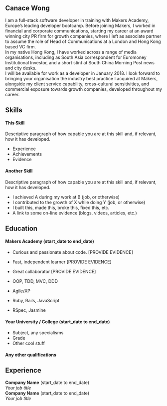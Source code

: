 ## Canace Wong

I am a full-stack software developer in training with Makers Academy, Europe’s leading developer bootcamp. Before joining Makers, I worked in financial and corporate communications, starting my career at an award winning city PR firm for growth companies, where I left as associate partner to assume the role of Head of Communications at a London and Hong Kong based VC firm.    
In my native Hong Kong, I have worked across a range of media organisations, including as South Asia correspondent for Euromoney Institutional Investor, and a short stint at South China Morning Post news and city desks.  
I will be available for work as a developer in January 2018.  I look forward to  bringing your organisation the industry best practice I acquired at Makers, alongside my client service capability, cross-cultural sensitivities, and commercial exposure towards growth companies, developed throughout my career.

## Skills

#### This Skill

Descriptive paragraph of how capable you are at this skill and, if relevant, how it has developed.

- Experience
- Achievements
- Evidence

#### Another Skill

Descriptive paragraph of how capable you are at this skill and, if relevant, how it has developed.

- I achieved A during my work at B (job, or otherwise)
- I contributed to the growth of X while doing Y (job, or otherwise)
- I built this, made this, broke this, fixed this, etc.
- A link to some on-line evidence (blogs, videos, articles, etc.)

## Education

#### Makers Academy (start_date to end_date)

- Curious and passionate about code. [PROVIDE EVIDENCE]
- Fast, independent learner [PROVIDE EVIDENCE]
- Great collaborator [PROVIDE EVIDENCE]

- OOP, TDD, MVC, DDD
- Agile/XP
- Ruby, Rails, JavaScript
- RSpec, Jasmine

#### Your University / College (start_date to end_date)

- Subject, any specialisms
- Grade
- Other cool stuff

#### Any other qualifications

## Experience

**Company Name** (start_date to end_date)    
*Your job title*  
**Company Name** (start_date to end_date)   
*Your job title*  
